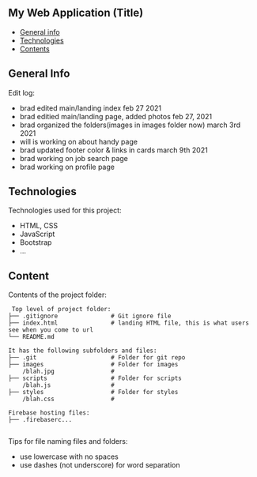 ## My Web Application (Title)

* [General info](#general-info)
* [Technologies](#technologies)
* [Contents](#content)

## General Info

Edit log:

- brad edited main/landing index feb 27 2021
- brad editied main/landing page, added photos feb 27, 2021
- brad organized the folders(images in images folder now) march 3rd 2021
- will is working on about handy page
- brad updated footer color & links in cards march 9th 2021
- brad working on job search page
- brad working on profile page

## Technologies
Technologies used for this project:
* HTML, CSS
* JavaScript
* Bootstrap
* ...

## Content
Contents of the project folder:

```
 Top level of project folder:
├── .gitignore               # Git ignore file
├── index.html               # landing HTML file, this is what users see when you come to url
└── README.md

It has the following subfolders and files:
├── .git                     # Folder for git repo
├── images                   # Folder for images
    /blah.jpg                #
├── scripts                  # Folder for scripts
    /blah.js                 #
├── styles                   # Folder for styles
    /blah.css                #

Firebase hosting files:
├── .firebaserc...


```

Tips for file naming files and folders:
* use lowercase with no spaces
* use dashes (not underscore) for word separation
